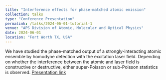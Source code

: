 ```yaml
---
title: "Interference effects for phase-matched atomic emission"
collection: talks
type: "Conference Presentation"
permalink: /talks/2024-06-01-tutorial-1
venue: "APS Division of Atomic, Molecular and Optical Physics"
date: 2024-06-01
location: "Fort Worth TX, USA"
---
```


We have studied the phase-matched output of a strongly-interacting atomic ensemble by homodyne detection with the excitation laser field. Depending on whether the interference between the atomic and laser field is constructive or destructive, either super-Poisson or sub-Poisson statistics is observed.
[Presentation link](https://meetings.aps.org/Meeting/DAMOP24/Session/G09.9)
